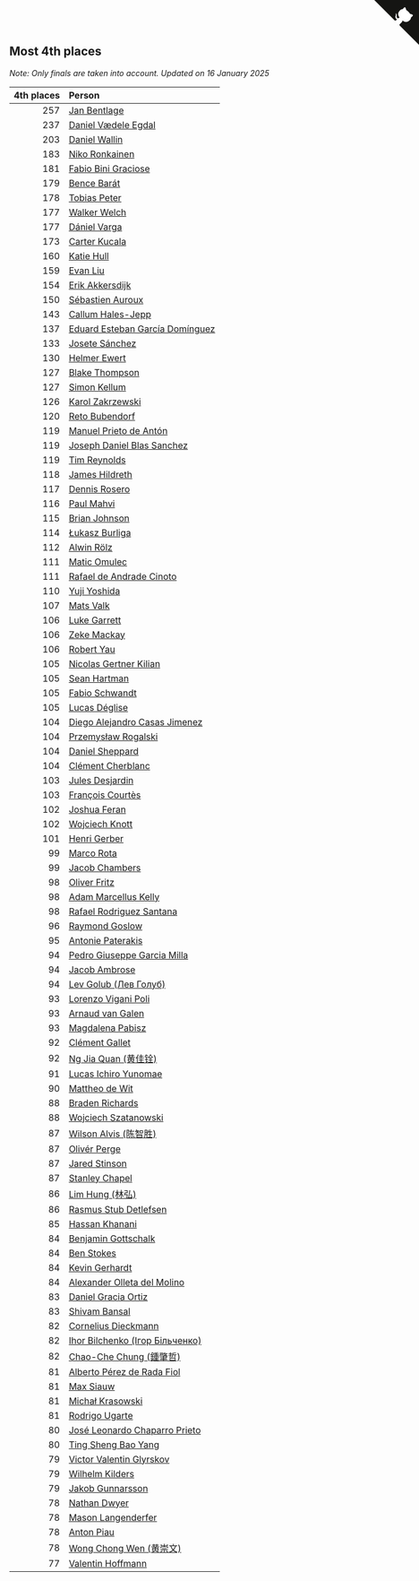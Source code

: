 ## Most 4th places

*Note: Only finals are taken into account.*
*Updated on 16 January 2025*

| 4th places | Person |
| ---: | :--- |
| 257 | [Jan Bentlage](https://www.worldcubeassociation.org/persons/2010BENT01) |
| 237 | [Daniel Vædele Egdal](https://www.worldcubeassociation.org/persons/2013EGDA01) |
| 203 | [Daniel Wallin](https://www.worldcubeassociation.org/persons/2013WALL03) |
| 183 | [Niko Ronkainen](https://www.worldcubeassociation.org/persons/2010RONK01) |
| 181 | [Fabio Bini Graciose](https://www.worldcubeassociation.org/persons/2010GRAC02) |
| 179 | [Bence Barát](https://www.worldcubeassociation.org/persons/2008BARA01) |
| 178 | [Tobias Peter](https://www.worldcubeassociation.org/persons/2014PETE03) |
| 177 | [Walker Welch](https://www.worldcubeassociation.org/persons/2011WELC01) |
| 177 | [Dániel Varga](https://www.worldcubeassociation.org/persons/2008VARG01) |
| 173 | [Carter Kucala](https://www.worldcubeassociation.org/persons/2015KUCA01) |
| 160 | [Katie Hull](https://www.worldcubeassociation.org/persons/2010HULL01) |
| 159 | [Evan Liu](https://www.worldcubeassociation.org/persons/2009LIUE01) |
| 154 | [Erik Akkersdijk](https://www.worldcubeassociation.org/persons/2005AKKE01) |
| 150 | [Sébastien Auroux](https://www.worldcubeassociation.org/persons/2008AURO01) |
| 143 | [Callum Hales-Jepp](https://www.worldcubeassociation.org/persons/2012HALE01) |
| 137 | [Eduard Esteban García Domínguez](https://www.worldcubeassociation.org/persons/2011EDUA01) |
| 133 | [Josete Sánchez](https://www.worldcubeassociation.org/persons/2015SANC18) |
| 130 | [Helmer Ewert](https://www.worldcubeassociation.org/persons/2015EWER01) |
| 127 | [Blake Thompson](https://www.worldcubeassociation.org/persons/2010THOM03) |
| 127 | [Simon Kellum](https://www.worldcubeassociation.org/persons/2016KELL12) |
| 126 | [Karol Zakrzewski](https://www.worldcubeassociation.org/persons/2014ZAKR01) |
| 120 | [Reto Bubendorf](https://www.worldcubeassociation.org/persons/2012BUBE01) |
| 119 | [Manuel Prieto de Antón](https://www.worldcubeassociation.org/persons/2015ANTO04) |
| 119 | [Joseph Daniel Blas Sanchez](https://www.worldcubeassociation.org/persons/2016SANC08) |
| 119 | [Tim Reynolds](https://www.worldcubeassociation.org/persons/2005REYN01) |
| 118 | [James Hildreth](https://www.worldcubeassociation.org/persons/2009HILD01) |
| 117 | [Dennis Rosero](https://www.worldcubeassociation.org/persons/2010ROSE03) |
| 116 | [Paul Mahvi](https://www.worldcubeassociation.org/persons/2012MAHV01) |
| 115 | [Brian Johnson](https://www.worldcubeassociation.org/persons/2013JOHN10) |
| 114 | [Łukasz Burliga](https://www.worldcubeassociation.org/persons/2013BURL01) |
| 112 | [Alwin Rölz](https://www.worldcubeassociation.org/persons/2016ROLZ01) |
| 111 | [Matic Omulec](https://www.worldcubeassociation.org/persons/2010OMUL02) |
| 111 | [Rafael de Andrade Cinoto](https://www.worldcubeassociation.org/persons/2007CINO01) |
| 110 | [Yuji Yoshida](https://www.worldcubeassociation.org/persons/2015YOSH01) |
| 107 | [Mats Valk](https://www.worldcubeassociation.org/persons/2007VALK01) |
| 106 | [Luke Garrett](https://www.worldcubeassociation.org/persons/2017GARR05) |
| 106 | [Zeke Mackay](https://www.worldcubeassociation.org/persons/2015MACK06) |
| 106 | [Robert Yau](https://www.worldcubeassociation.org/persons/2009YAUR01) |
| 105 | [Nicolas Gertner Kilian](https://www.worldcubeassociation.org/persons/2013GERT01) |
| 105 | [Sean Hartman](https://www.worldcubeassociation.org/persons/2016HART02) |
| 105 | [Fabio Schwandt](https://www.worldcubeassociation.org/persons/2014SCHW02) |
| 105 | [Lucas Déglise](https://www.worldcubeassociation.org/persons/2015DEGL01) |
| 104 | [Diego Alejandro Casas Jimenez](https://www.worldcubeassociation.org/persons/2014JIME05) |
| 104 | [Przemysław Rogalski](https://www.worldcubeassociation.org/persons/2013ROGA02) |
| 104 | [Daniel Sheppard](https://www.worldcubeassociation.org/persons/2009SHEP01) |
| 104 | [Clément Cherblanc](https://www.worldcubeassociation.org/persons/2014CHER05) |
| 103 | [Jules Desjardin](https://www.worldcubeassociation.org/persons/2010DESJ01) |
| 103 | [François Courtès](https://www.worldcubeassociation.org/persons/2008COUR01) |
| 102 | [Joshua Feran](https://www.worldcubeassociation.org/persons/2011FERA01) |
| 102 | [Wojciech Knott](https://www.worldcubeassociation.org/persons/2011KNOT01) |
| 101 | [Henri Gerber](https://www.worldcubeassociation.org/persons/2014GERB01) |
| 99 | [Marco Rota](https://www.worldcubeassociation.org/persons/2009ROTA01) |
| 99 | [Jacob Chambers](https://www.worldcubeassociation.org/persons/2017CHAM09) |
| 98 | [Oliver Fritz](https://www.worldcubeassociation.org/persons/2014FRIT02) |
| 98 | [Adam Marcellus Kelly](https://www.worldcubeassociation.org/persons/2016KELL10) |
| 98 | [Rafael Rodriguez Santana](https://www.worldcubeassociation.org/persons/2012SANT12) |
| 96 | [Raymond Goslow](https://www.worldcubeassociation.org/persons/2014GOSL01) |
| 95 | [Antonie Paterakis](https://www.worldcubeassociation.org/persons/2012PATE01) |
| 94 | [Pedro Giuseppe Garcia Milla](https://www.worldcubeassociation.org/persons/2016MILL07) |
| 94 | [Jacob Ambrose](https://www.worldcubeassociation.org/persons/2010AMBR01) |
| 94 | [Lev Golub (Лев Голуб)](https://www.worldcubeassociation.org/persons/2014HOLU01) |
| 93 | [Lorenzo Vigani Poli](https://www.worldcubeassociation.org/persons/2007POLI01) |
| 93 | [Arnaud van Galen](https://www.worldcubeassociation.org/persons/2006GALE01) |
| 93 | [Magdalena Pabisz](https://www.worldcubeassociation.org/persons/2017PABI01) |
| 92 | [Clément Gallet](https://www.worldcubeassociation.org/persons/2004GALL02) |
| 92 | [Ng Jia Quan (黄佳铨)](https://www.worldcubeassociation.org/persons/2015QUAN03) |
| 91 | [Lucas Ichiro Yunomae](https://www.worldcubeassociation.org/persons/2014YUNO01) |
| 90 | [Mattheo de Wit](https://www.worldcubeassociation.org/persons/2015WITM01) |
| 88 | [Braden Richards](https://www.worldcubeassociation.org/persons/2017RICH02) |
| 88 | [Wojciech Szatanowski](https://www.worldcubeassociation.org/persons/2011SZAT01) |
| 87 | [Wilson Alvis (陈智胜)](https://www.worldcubeassociation.org/persons/2011ALVI01) |
| 87 | [Olivér Perge](https://www.worldcubeassociation.org/persons/2007PERG01) |
| 87 | [Jared Stinson](https://www.worldcubeassociation.org/persons/2014STIN01) |
| 87 | [Stanley Chapel](https://www.worldcubeassociation.org/persons/2016CHAP04) |
| 86 | [Lim Hung (林弘)](https://www.worldcubeassociation.org/persons/2016HUNG08) |
| 86 | [Rasmus Stub Detlefsen](https://www.worldcubeassociation.org/persons/2014DETL01) |
| 85 | [Hassan Khanani](https://www.worldcubeassociation.org/persons/2018KHAN26) |
| 84 | [Benjamin Gottschalk](https://www.worldcubeassociation.org/persons/2016GOTT01) |
| 84 | [Ben Stokes](https://www.worldcubeassociation.org/persons/2018STOK01) |
| 84 | [Kevin Gerhardt](https://www.worldcubeassociation.org/persons/2013GERH01) |
| 84 | [Alexander Olleta del Molino](https://www.worldcubeassociation.org/persons/2008OLLE01) |
| 83 | [Daniel Gracia Ortiz](https://www.worldcubeassociation.org/persons/2009ORTI01) |
| 83 | [Shivam Bansal](https://www.worldcubeassociation.org/persons/2011BANS02) |
| 82 | [Cornelius Dieckmann](https://www.worldcubeassociation.org/persons/2009DIEC01) |
| 82 | [Ihor Bilchenko (Ігор Більченко)](https://www.worldcubeassociation.org/persons/2011BILC01) |
| 82 | [Chao-Che Chung (鍾肇哲)](https://www.worldcubeassociation.org/persons/2012CHON03) |
| 81 | [Alberto Pérez de Rada Fiol](https://www.worldcubeassociation.org/persons/2011FIOL01) |
| 81 | [Max Siauw](https://www.worldcubeassociation.org/persons/2017SIAU02) |
| 81 | [Michał Krasowski](https://www.worldcubeassociation.org/persons/2013KRAS02) |
| 81 | [Rodrigo Ugarte](https://www.worldcubeassociation.org/persons/2015UGAR01) |
| 80 | [José Leonardo Chaparro Prieto](https://www.worldcubeassociation.org/persons/2011CHAP01) |
| 80 | [Ting Sheng Bao Yang](https://www.worldcubeassociation.org/persons/2008BAOY01) |
| 79 | [Victor Valentin Glyrskov](https://www.worldcubeassociation.org/persons/2014GLYR01) |
| 79 | [Wilhelm Kilders](https://www.worldcubeassociation.org/persons/2010KILD02) |
| 79 | [Jakob Gunnarsson](https://www.worldcubeassociation.org/persons/2015GUNN01) |
| 78 | [Nathan Dwyer](https://www.worldcubeassociation.org/persons/2011DWYE02) |
| 78 | [Mason Langenderfer](https://www.worldcubeassociation.org/persons/2013LANG03) |
| 78 | [Anton Piau](https://www.worldcubeassociation.org/persons/2008PIAU01) |
| 78 | [Wong Chong Wen (黄崇文)](https://www.worldcubeassociation.org/persons/2014WENW01) |
| 77 | [Valentin Hoffmann](https://www.worldcubeassociation.org/persons/2011HOFF02) |


<a href="https://github.com/jonatanklosko/wca_statistics" class="github-corner" aria-label="View source on Github"><svg width="80" height="80" viewBox="0 0 250 250" style="fill:#151513; color:#fff; position: absolute; top: 0; border: 0; right: 0;" aria-hidden="true"><path d="M0,0 L115,115 L130,115 L142,142 L250,250 L250,0 Z"></path><path d="M128.3,109.0 C113.8,99.7 119.0,89.6 119.0,89.6 C122.0,82.7 120.5,78.6 120.5,78.6 C119.2,72.0 123.4,76.3 123.4,76.3 C127.3,80.9 125.5,87.3 125.5,87.3 C122.9,97.6 130.6,101.9 134.4,103.2" fill="currentColor" style="transform-origin: 130px 106px;" class="octo-arm"></path><path d="M115.0,115.0 C114.9,115.1 118.7,116.5 119.8,115.4 L133.7,101.6 C136.9,99.2 139.9,98.4 142.2,98.6 C133.8,88.0 127.5,74.4 143.8,58.0 C148.5,53.4 154.0,51.2 159.7,51.0 C160.3,49.4 163.2,43.6 171.4,40.1 C171.4,40.1 176.1,42.5 178.8,56.2 C183.1,58.6 187.2,61.8 190.9,65.4 C194.5,69.0 197.7,73.2 200.1,77.6 C213.8,80.2 216.3,84.9 216.3,84.9 C212.7,93.1 206.9,96.0 205.4,96.6 C205.1,102.4 203.0,107.8 198.3,112.5 C181.9,128.9 168.3,122.5 157.7,114.1 C157.9,116.9 156.7,120.9 152.7,124.9 L141.0,136.5 C139.8,137.7 141.6,141.9 141.8,141.8 Z" fill="currentColor" class="octo-body"></path></svg></a><style>.github-corner:hover .octo-arm{animation:octocat-wave 560ms ease-in-out}@keyframes octocat-wave{0%,100%{transform:rotate(0)}20%,60%{transform:rotate(-25deg)}40%,80%{transform:rotate(10deg)}}@media (max-width:500px){.github-corner:hover .octo-arm{animation:none}.github-corner .octo-arm{animation:octocat-wave 560ms ease-in-out}}</style>
